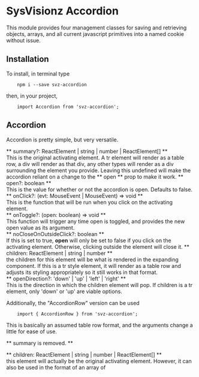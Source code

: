 # SysVisionz Accordion

This module provides four management classes for saving and retrieving objects, arrays, and all current javascript primitives into a named cookie without issue.

## Installation
To install, in terminal type

```
	npm i --save svz-accordion
```

then, in your project,

```
    import Accordion from 'svz-accordion';
```  

## Accordion
Accordion is pretty simple, but very versatile.  
  
** summary?: ReactElement | string | number | ReactElement[] **  
    This is the original activating element. A tr element will render as a table row, a div will render as that div, any other types will render as a div surrounding the element you provide. Leaving this undefined will make the accordion reliant on a change to the ** open ** prop to make it work. 
** open?: boolean **  
	This is the value for whether or not the accordion is open. Defaults to false.  
** onClick?: (evt: MouseEvent<HTMLTableRowElement> | MouseEvent<HTMLDivElement>) => void **  
	This is the function that will be run when you click on the activating element.  
** onToggle?: (open: boolean) => void **  
	This function will trigger any time open is toggled, and provides the new open value as its argument.  
** noCloseOnOutsideClick?: boolean **  
	If this is set to true, **open** will only be set to false if you click on the activating element. Otherwise, clicking outside the element will close it.
** children: ReactElement | string | number **  
	the children for this element will be what is rendered in the expanding component. If this is a tr style element, it will render as a table row and adjusts its styling appropriately so it still works in that format.  
** openDirection?: 'down' | 'up' | 'left' | 'right' **  
	This is the direction in which the children element will pop. If children is a tr element, only 'down' or 'up' are viable options.  

Additionally, the "AccordionRow" version can be used 

```
    import { AccordionRow } from 'svz-accordion';
```  

This is basically an assumed table row format, and the arguments change a little for ease of use.

** summary is removed. **

** children: ReactElement | string | number | ReactElement[] **  
	this element will actually be the original activating element. However, it can also be used in the format of an array of 